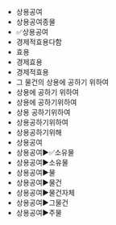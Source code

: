 - 상용공여
- 상용공여종물
- ✅상용공여
- 경제적효용다함
- 효용
- 경제효용
- 경제적효용
- 그 물건의 상용에 공하기 위하여
- 상용에 공하기 위하여
- 상용에 공하기위하여
- 상용 공하기위하여
- 상용공하기위하여
- 상용공하기위해
- 상용공여
- 상용공여▶️✅소유물
- 상용공여▶️소유물
- 상용공여▶️물
- 상용공여▶️물건
- 상용공여▶️물건자체
- 상용공여▶️그물건
- 상용공여▶️주물